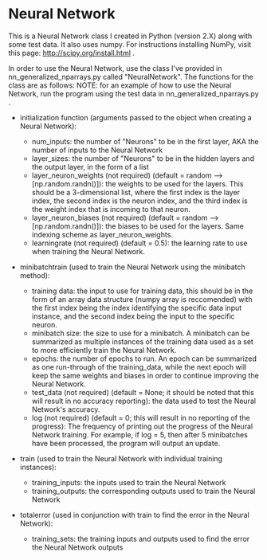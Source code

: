 # Neural Network
This is a Neural Network class I created in Python (version 2.X) along with some test data. It also uses numpy.
For instructions installing NumPy, visit this page: http://scipy.org/install.html .

In order to use the Neural Network, use the class I've provided in nn_generalized_nparrays.py called "NeuralNetwork".
The functions for the class are as follows:
NOTE: for an example of how to use the Neural Network, run the program using the test data in nn_generalized_nparrays.py .

- initialization function (arguments passed to the object when creating a Neural Network):
  - num_inputs: the number of "Neurons" to be in the first layer, AKA the number of inputs to the Neural Network
  - layer_sizes: the number of "Neurons" to be in the hidden layers and the output layer, in the form of a list
  - layer_neuron_weights (not required) (default = random --> [np.random.randn()]): the weights to be used for the layers. 
    This should be a 3-dimensional list, where the first index is the layer index, the second index is the neuron index, and
    the third index is the weight index that is incoming to that neuron.
  - layer_neuron_biases (not required) (default = random --> [np.random.randn()]): the biases to be used for the layers. 
    Same indexing scheme as layer_neuron_weights.
  - learningrate (not required) (default = 0.5): the learning rate to use when training the Neural Network.

- minibatchtrain (used to train the Neural Network using the minibatch method):
  - training data: the input to use for training data, this should be in the form of an array data structure (numpy array is reccomended)
    with the first index being the index identifying the specific data input instance, and the second index being the input to the specific
    neuron.
  - minibatch size: the size to use for a minibatch. A minibatch can be summarized as multiple instances of the training data used as a set
    to more efficiently train the Neural Network.
  - epochs: the number of epochs to run. An epoch can be summarized as one run-through of the training_data, while the next epoch will
    keep the same weights and biases in order to continue improving the Neural Network.
  - test_data (not required) (default = None; it should be noted that this will result in no accuracy reporting): the data used to 
    test the Neural Network's accuracy.
  - log (not required) (default = 0; this will result in no reporting of the progress): The frequency of printing out the progress
    of the Neural Network training. For example, if log = 5, then after 5 minibatches have been processed, the program will output an update.

- train (used to train the Neural Network with individual training instances):
  - training_inputs: the inputs used to train the Neural Network
  - training_outputs: the corresponding outputs used to train the Neural Network
  
- totalerror (used in conjunction with train to find the error in the Neural Network):
  - training_sets: the training inputs and outputs used to find the error the Neural Network outputs
